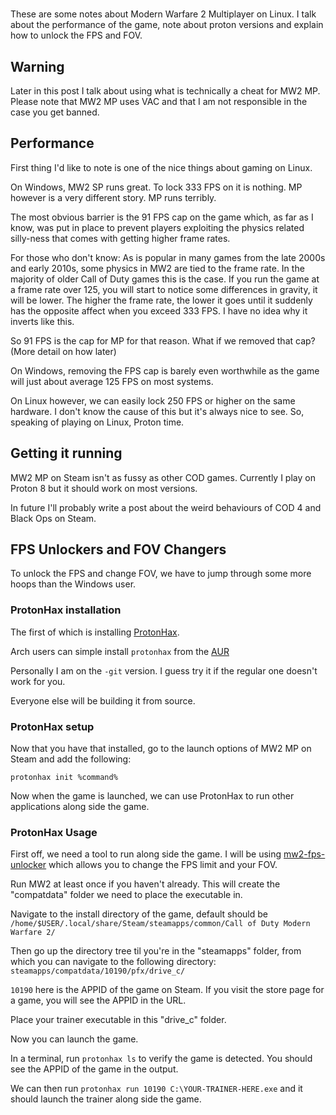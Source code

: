 <!--
.. title: Modern Warfare 2 MP on Linux
.. slug: modern-warfare-2-mp-on-linux
.. date: 2023-07-11 19:18:53 UTC+01:00
.. tags: linux, gaming, MW2, COD, Steam
.. category: 
.. link: 
.. description: 
.. type: text
-->

# 

These are some notes about Modern Warfare 2 Multiplayer on Linux. I talk about the performance of the game, note about proton versions and explain how to unlock the FPS and FOV.

## Warning

Later in this post I talk about using what is technically a cheat for MW2 MP. Please note that MW2 MP uses VAC and that I am not responsible in the case you get banned.

## Performance

First thing I'd like to note is one of the nice things about gaming on Linux.

On Windows, MW2 SP runs great. To lock 333 FPS on it is nothing. MP however is a very different story. MP runs terribly.

The most obvious barrier is the 91 FPS cap on the game which, as far as I know, was put in place to prevent players exploiting the physics related silly-ness that comes with getting higher frame rates.

For those who don't know: As is popular in many games from the late 2000s and early 2010s, some physics in MW2 are tied to the frame rate. In the majority of older Call of Duty games this is the case. If you run the game at a frame rate over 125, you will start to notice some differences in gravity, it will be lower. The higher the frame rate, the lower it goes until it suddenly has the opposite affect when you exceed 333 FPS. I have no idea why it inverts like this.

So 91 FPS is the cap for MP for that reason. What if we removed that cap? (More detail on how later)

On Windows, removing the FPS cap is barely even worthwhile as the game will just about average 125 FPS on most systems.

On Linux however, we can easily lock 250 FPS or higher on the same hardware. I don't know the cause of this but it's always nice to see. So, speaking of playing on Linux, Proton time.

## Getting it running

MW2 MP on Steam isn't as fussy as other COD games. Currently I play on Proton 8 but it should work on most versions.

In future I'll probably write a post about the weird behaviours of COD 4 and Black Ops on Steam.

## FPS Unlockers and FOV Changers

To unlock the FPS and change FOV, we have to jump through some more hoops than the Windows user.

### ProtonHax installation

The first of which is installing [ProtonHax](https://github.com/jcnils/protonhax).

Arch users can simple install `protonhax` from the [AUR](https://aur.archlinux.org/packages/protonhax)

Personally I am on the `-git` version. I guess try it if the regular one doesn't work for you.

Everyone else will be building it from source.

### ProtonHax setup

Now that you have that installed, go to the launch options of MW2 MP on Steam and add the following:

```
protonhax init %command%
```

Now when the game is launched, we can use ProtonHax to run other applications along side the game.

### ProtonHax Usage

First off, we need a tool to run along side the game. I will be using [mw2-fps-unlocker](https://github.com/andersblomqvist/mw2-fps-unlocker) which allows you to change the FPS limit and your FOV.

Run MW2 at least once if you haven't already. This will create the "compatdata" folder we need to place the executable in.

Navigate to the install directory of the game, default should be `/home/$USER/.local/share/Steam/steamapps/common/Call of Duty Modern Warfare 2/`

Then go up the directory tree til you're in the "steamapps" folder, from which you can navigate to the following directory: `steamapps/compatdata/10190/pfx/drive_c/`

`10190` here is the APPID of the game on Steam. If you visit the store page for a game, you will see the APPID in the URL.

Place your trainer executable in this "drive_c" folder.

Now you can launch the game.

In a terminal, run `protonhax ls` to verify the game is detected. You should see the APPID of the game in the output.

We can then run `protonhax run 10190 C:\YOUR-TRAINER-HERE.exe` and it should launch the trainer along side the game.
